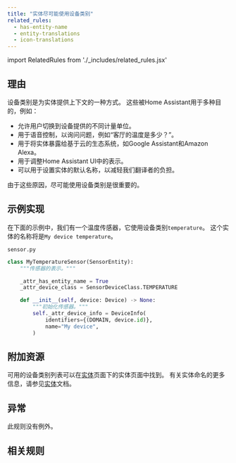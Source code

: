 ```yaml
---
title: "实体尽可能使用设备类别"
related_rules:
  - has-entity-name
  - entity-translations
  - icon-translations
---
```

import RelatedRules from './_includes/related_rules.jsx'

## 理由

设备类别是为实体提供上下文的一种方式。
这些被Home Assistant用于多种目的，例如：
- 允许用户切换到设备提供的不同计量单位。
- 用于语音控制，以询问问题，例如“客厅的温度是多少？”。
- 用于将实体暴露给基于云的生态系统，如Google Assistant和Amazon Alexa。
- 用于调整Home Assistant UI中的表示。
- 可以用于设置实体的默认名称，以减轻我们翻译者的负担。

由于这些原因，尽可能使用设备类别是很重要的。

## 示例实现

在下面的示例中，我们有一个温度传感器，它使用设备类别`temperature`。
这个实体的名称将是`My device temperature`。

`sensor.py`
```python {5} showLineNumbers
class MyTemperatureSensor(SensorEntity):
    """传感器的表示。"""

    _attr_has_entity_name = True
    _attr_device_class = SensorDeviceClass.TEMPERATURE

    def __init__(self, device: Device) -> None:
        """初始化传感器。"""
        self._attr_device_info = DeviceInfo(
            identifiers={(DOMAIN, device.id)},
            name="My device",
        )
```

## 附加资源

可用的设备类别列表可以在[实体](/docs/core/entity)页面下的实体页面中找到。
有关实体命名的更多信息，请参见[实体](/docs/core/entity#has_entity_name-true-mandatory-for-new-integrations)文档。

## 异常

此规则没有例外。

## 相关规则

<RelatedRules relatedRules={frontMatter.related_rules}></RelatedRules>